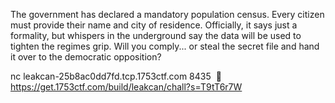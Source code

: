 
The government has declared a mandatory population census. Every citizen must provide their name and city of residence. Officially, it says just a formality, but whispers in the underground say the data will be used to tighten the regimes grip. Will you comply... or steal the secret file and hand it over to the democratic opposition?

nc leakcan-25b8ac0dd7fd.tcp.1753ctf.com 8435
​
💾 https://get.1753ctf.com/build/leakcan/chall?s=T9tT6r7W
